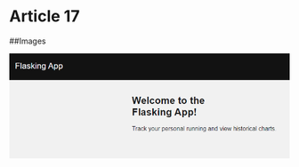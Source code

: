 # Article 17

##Images

![The index page after css is added](/article_17/screenshots/article17_1.PNG)
